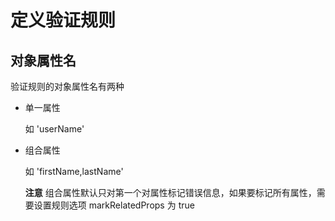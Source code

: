 # 定义验证规则
## 对象属性名

验证规则的对象属性名有两种

- 单一属性

    如 'userName'

- 组合属性

    如 'firstName,lastName'

    **注意** 组合属性默认只对第一个对属性标记错误信息，如果要标记所有属性，需要设置规则选项 markRelatedProps 为 true
